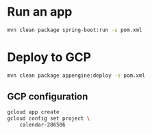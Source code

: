 # Run an app

```bash
mvn clean package spring-boot:run -s pom.xml
```

# Deploy to GCP

```bash
mvn clean package appengine:deploy -s pom.xml
```


## GCP configuration

```bash
gcloud app create
gcloud config set project \
    calendar-286506
```